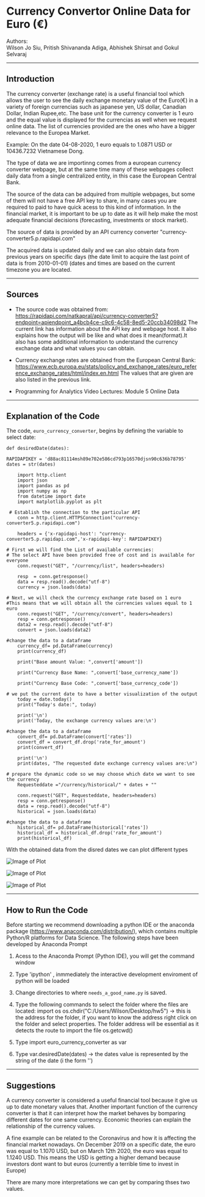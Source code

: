 # Currency Convertor Online Data for Euro (€)

Authors:  
Wilson Jo Siu,
Pritish Shivananda Adiga,
Abhishek Shirsat and
Gokul Selvaraj

---

## Introduction

The currency converter (exchange rate) is a useful financial tool which allows the user to see the daily exchange monetary value of the Euro(€) in a variety of foreign currencias such as japanese yen, US dollar, Canadian Dollar, Indian Rupee,etc. The base unit for the currency converter is 1 euro and the equal value is displayed for the currencias as well when we request online data. The list of currencies provided are the ones who have a bigger relevance to the Europea Market.

Example:
On the date 04-08-2020, 1 euro equals to 1.0871 USD or 10436.7232 Vietnamese Dong.

The type of data we are importinng comes from a european currency converter webpage, but at the same time many of these webpages collect daily data from a single centralized entity, in this case the European Central Bank.

The source of the data can be adquired from multiple webpages, but some of them will not have a free API key to share, in many cases you are required to paid to have quick acess to this kind of information. In the financial market, it is important to be up to date as it will help make the most adequate financial decisions (forecasting, investments or stock market). 

The source of data is provided by an API currency converter "currency-converter5.p.rapidapi.com"

The acquired data is updated daily and we can also obtain data from previous years on specific days (the date limit to acquire the last point of data is from 2010-01-01) (dates and times are based on the current timezone you are located. 

---

## Sources

- The source code was obtained from:  https://rapidapi.com/natkapral/api/currency-converter5?endpoint=apiendpoint_a4bcb4ce-c9c6-4c58-8ed5-20ccb34098d2
The current link has information about the API key and webpage host. It also explains how the output will be like and what does it mean(format).It also has some additional information to understand the currency exchange data and what values you can obtain.

- Currency exchange rates are obtained from the European Central Bank: https://www.ecb.europa.eu/stats/policy_and_exchange_rates/euro_reference_exchange_rates/html/index.en.html 
The values that are given are also listed in the previous link.

- Programming for Analytics Video Lectures: Module 5 Online Data

---

## Explanation of the Code
The code, `euro_currency_converter`, begins by defining the variable to select date:
```
def desiredDate(dates): 

RAPIDAPIKEY = 'd88ac81114msh89e702e586cd793p16570djsn90c636b78795'  
dates = str(dates)
    
    import http.client  
    import json 
    import pandas as pd
    import numpy as np
    from datetime import date
    import matplotlib.pyplot as plt
    
 # Establish the connection to the particular API 
    conn = http.client.HTTPSConnection("currency-converter5.p.rapidapi.com")

    headers = {'x-rapidapi-host': "currency-converter5.p.rapidapi.com",'x-rapidapi-key': RAPIDAPIKEY}

# First we will find the List of available currencies:
# The select API have been provided free of cost and is available for everyone
    conn.request("GET", "/currency/list", headers=headers)

    resp  = conn.getresponse()
    data = resp.read().decode("utf-8") 
    currency = json.loads(data)

# Next, we will check the currency exchange rate based on 1 euro
#This means that we will obtain all the currencies values equal to 1 euro 
    conn.request("GET", "/currency/convert", headers=headers)
    resp = conn.getresponse()
    data2 = resp.read().decode("utf-8")
    convert = json.loads(data2)

#change the data to a dataframe  
    currency_df= pd.DataFrame(currency)
    print(currency_df)

    print("Base amount Value: ",convert['amount'])

    print("Currency Base Name: ",convert['base_currency_name'])

    print("Currency Base Code: ",convert['base_currency_code'])

# we put the current date to have a better visualization of the output
    today = date.today()
    print("Today's date:", today)

    print('\n')
    print('Today, the exchange currency values are:\n')

#change the data to a dataframe
    convert_df= pd.DataFrame(convert['rates'])
    convert_df = convert_df.drop('rate_for_amount')
    print(convert_df)

    print('\n')
    print(dates, "The requested date exchange currency values are:\n")

# prepare the dynamic code so we may choose which date we want to see the currency
    Requesteddate ="/currency/historical/" + dates + ""

    conn.request("GET", Requesteddate, headers=headers)
    resp = conn.getresponse()
    data = resp.read().decode("utf-8")
    historical = json.loads(data)
    
#change the data to a dataframe
    historical_df= pd.DataFrame(historical['rates'])
    historical_df = historical_df.drop('rate_for_amount')
    print(historical_df)
```
With the obtained data from the disred dates we can plot different types 

![Image of Plot](imagesgraph/img1.png)

![Image of Plot](imagesgraph/img2.png)

![Image of Plot](imagesgraph/img3.png)

---

## How to Run the Code

Before starting we recommend downloading a python IDE or the anaconda package (https://www.anaconda.com/distribution/), which contains multiple Python/R platforms for Data Science. The following steps have been developed by Anaconda Prompt

1. Acess to the Anaconda Prompt (Python IDE), you will get the command window 

2. Type 'ipython' , inmmediately the interactive development enviroment of python will be loaded

3. Change directories to where `needs_a_good_name.py` is saved.

3. Type the following commands to select the folder where the files are located:
    import os
    os.chdir("C:/Users/Wilson/Desktop/hw5") -> this is the address for the folder, if you want to know the address right click on the    folder and select properties. The folder address will be essential as it detects the route to import the file
    os.getcwd()

4. Type import euro_currency_converter as var

5. Type var.desiredDate(dates) -> the dates value is represented by the string of the date (i the form '')

---

## Suggestions

A currency converter is considered a useful financial tool because it give us up to date monetary values that. Another important function of the currency converter is that it can interpret how the market behaves by bomparing different dates for one same currency. Economic theories can explain the relationship of the currency values.

A fine example can be related to the Coronavirus and how it is affecting the financial market nowadays. On December 2019 on a specific date, the euro was equal to 1.1070 USD, but on March 12th 2020, the euro was equal to 1.1240 USD. This means the USD is getting a higher demand because investors dont want to but euros (currently a terrible time to invest in Europe)   

There are many more interpretations we can get by comparing thses two values.



